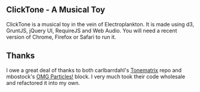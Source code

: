 ## ClickTone - A Musical Toy

ClickTone is a musical toy in the vein of Electroplankton. It is made using d3, GruntJS, jQuery UI, RequireJS and Web Audio. You will need a recent version of Chrome, Firefox or Safari to run it.

## Thanks

I owe a great deal of thanks to both carlbarrdahl's [Tonematrix](https://github.com/carlbarrdahl/tonematrix) repo and mbostock's [OMG Particles!](http://bl.ocks.org/mbostock/1062544) block. I very much took their code wholesale and refactored it into my own.
